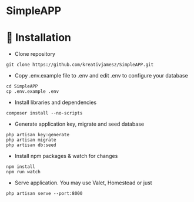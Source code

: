 # SimpleAPP

# &#x1F34E; Installation 
- Clone repository
```
git clone https://github.com/kreativjamesz/SimpleAPP.git
```
- Copy .env.example file to .env and edit .env to configure your database
```
cd SimpleAPP
cp .env.example .env
```
- Install libraries and dependencies
```
composer install --no-scripts
```
- Generate application key, migrate and seed database
```
php artisan key:generate
php artisan migrate
php artisan db:seed
```
- Install npm packages & watch for changes
```
npm install
npm run watch
```
- Serve application. You may use Valet, Homestead or just
```
php artisan serve --port:8000
```